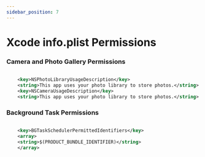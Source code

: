 ```yaml
---
sidebar_position: 7
---
```


# Xcode info.plist Permissions

### Camera and Photo Gallery Permissions

```xml

    <key>NSPhotoLibraryUsageDescription</key>
	<string>This app uses your photo library to store photos.</string>
	<key>NSCameraUsageDescription</key>
	<string>This app uses your photo library to store photos.</string>

```

### Background Task Permissions

```xml

    <key>BGTaskSchedulerPermittedIdentifiers</key>
	<array>
	<string>$(PRODUCT_BUNDLE_IDENTIFIER)</string>
	</array>

```
